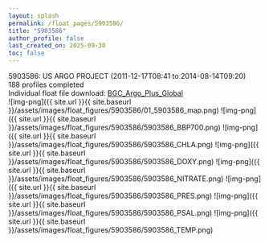 ```yaml
---
layout: splash
permalink: /float_pages/5903586/
title: "5903586"
author_profile: false
last_created_on: 2025-09-30
toc: false
---
```

 
5903586: US ARGO PROJECT (2011-12-17T08:41 to 2014-08-14T09:20)\
188 profiles completed\
Individual float file download: [BGC_Argo_Plus_Global](https://ftp.soest.hawaii.edu/bgc_argo_plus/Individual_Floats/outliers_removed/5903586_Sprof_processed.nc)\
![img-png]({{ site.url }}{{ site.baseurl }}/assets/images/float_figures/5903586/01_5903586_map.png)
![img-png]({{ site.url }}{{ site.baseurl }}/assets/images/float_figures/5903586/5903586_BBP700.png)
![img-png]({{ site.url }}{{ site.baseurl }}/assets/images/float_figures/5903586/5903586_CHLA.png)
![img-png]({{ site.url }}{{ site.baseurl }}/assets/images/float_figures/5903586/5903586_DOXY.png)
![img-png]({{ site.url }}{{ site.baseurl }}/assets/images/float_figures/5903586/5903586_NITRATE.png)
![img-png]({{ site.url }}{{ site.baseurl }}/assets/images/float_figures/5903586/5903586_PRES.png)
![img-png]({{ site.url }}{{ site.baseurl }}/assets/images/float_figures/5903586/5903586_PSAL.png)
![img-png]({{ site.url }}{{ site.baseurl }}/assets/images/float_figures/5903586/5903586_TEMP.png)
